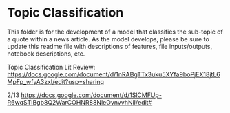 # Topic Classification
This folder is for the development of a model that classifies the sub-topic of a quote within a news article. As the model develops, please be sure to update this readme file with descriptions of features, file inputs/outputs, notebook descriptions, etc.

Topic Classification Lit Review: 
https://docs.google.com/document/d/1nRABgTTx3uku5XYfa9boPjEX18jtL6MpFp_wfyA3zxI/edit?usp=sharing

2/13
https://docs.google.com/document/d/1SlCMFUp-R6wqSTIBgb8Q2WarCOHNR88NleOvnvvhNiI/edit#
